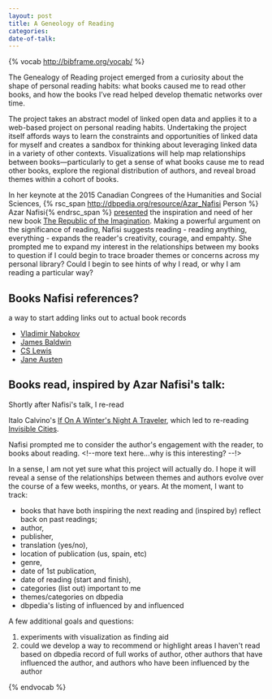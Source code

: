 ```yaml
---
layout: post
title: A Geneology of Reading
categories:
date-of-talk:
---
```


{% vocab http://bibframe.org/vocab/ %}

The Genealogy of Reading project emerged from a curiosity about the
shape of personal reading habits: what books caused me to read other
books, and how the books I’ve read helped develop thematic networks
over time.

The project takes an abstract model of linked open data and applies it
to a web-based project on personal reading habits. Undertaking the
project itself affords ways to learn the constraints and opportunities
of linked data for myself and creates a sandbox for thinking about
leveraging linked data in a variety of other contexts. Visualizations
will help map relationships between books—particularly to get a sense
of what books cause me to read other books, explore the regional
distribution of authors, and reveal broad themes within a cohort of
books.

In her keynote at the 2015 Canadian Congrees of the Humanities and
Social Sciences,
{% rsc_span http://dbpedia.org/resource/Azar_Nafisi Person %}
Azar Nafisi{% endrsc_span %} <a
href="http://congress2015.ca/program/events/nafisi">presented</a> the
inspiration and need of her new book <a
href="http://www.worldcat.org/oclc/885983017" typeof="Text"
property="creator">The Republic of the Imagination</a>. Making a
powerful argument on the significance of reading, Nafisi suggests
reading - reading anything, everything - expands the reader's
creativity, courage, and empahty. She prompted me to expand my
interest in the relationships between my books to question if I could
begin to trace broader themes or concerns across my personal library?
Could I begin to see hints of why I read, or why I am reading a
particular way?


## Books Nafisi references?

a way to start adding links out to actual book records

* <a href="http://dbpedia.org/resource/Vladimir_Nabokov"
  typeof="Person" property="referenced">Vladimir Nabokov</a>
*  <a href="http://dbpedia.org/resource/James_Baldwin" typeof="Person"
   property="referenced">James Baldwin</a>
* <a href="http://dbpedia.org/resource/C._S._Lewis" typeof="Person"
  property="referenced">CS Lewis</a>
* <a href="http://dbpedia.org/resource/Jane_Austen" typeof="Person"
  property="referenced">Jane Austen</a>

## Books read, inspired by Azar Nafisi's talk:

Shortly after Nafisi's talk, I re-read <div
resource="http://dbpedia.org/resource/Italo_Calvino"
typeof="Person">Italo Calvino's <a
href="http://www.worldcat.org/oclc/7197128" typeof="Text"
property="creator">If On A Winter's Night A Traveler</a>, which led to
re-reading <a href ="http://uva.worldcat.org/oclc/3380425"
typeof="Text" property="creator">Invisible Cities</a>.

Nafisi prompted me to consider the author's engagement with the
reader, to books about reading. <!--more text here...why is this
interesting? --!>

</div>

In a sense, I am not yet sure what this project will actually do. I
hope it will reveal a sense of the relationships between themes and
authors evolve over the course of a few weeks, months, or years. At
the moment, I want to track:

* books that have both inspiring the next reading and (inspired by)
reflect back on past readings;
* author,
* publisher,
* translation (yes/no),
* location of publication (us, spain, etc)
* genre,
* date of 1st publication,
* date of reading (start and finish),
* categories (list out) important to me
* themes/categories on dbpedia
* dbpedia's listing of influenced by and influenced

A few additional goals and questions:

1. experiments with visualization as finding aid
2. could we develop a way to recommend or highlight areas I haven't
   read based on dbpedia record of full works of author, other authors
   that have influenced the author, and authors who have been
   influenced by the author

{% endvocab %}
